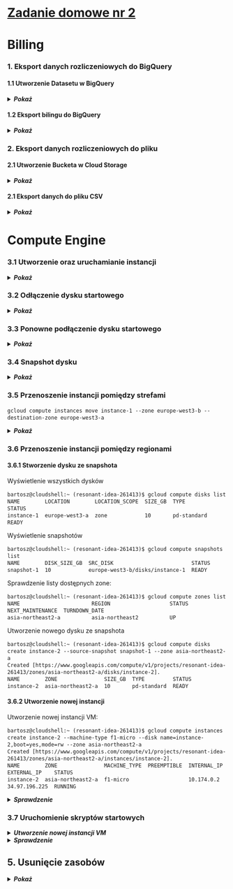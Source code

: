 # [Zadanie domowe nr 2](https://szkolachmury.pl/google-cloud-platform-droga-architekta/tydzien-2-podstawy-pracy-z-gcp/zadanie-domowe-nr-2/)

# Billing

### 1. Eksport danych rozliczeniowych do BigQuery

#### 1.1 Utworzenie Datasetu w BigQuery

<details>
  <summary><b><i>Pokaż</i></b></summary>

![BigQuery](./img/20191208191122.jpg "BigQuery")
![BigQuery](./img/20191208190913.jpg "BigQuery")
</details>

#### 1.2 Eksport bilingu do BigQuery

<details>
  <summary><b><i>Pokaż</i></b></summary>

![BillingExport](./img/20191208184604.jpg "BillingExport")
![BillingExport](./img/20191208185404.jpg "BillingExport")
![BillingExport](./img/20191208185448.jpg "BillingExport")
</details>

### 2. Eksport danych rozliczeniowych do pliku

#### 2.1 Utworzenie Bucketa w Cloud Storage

<details>
  <summary><b><i>Pokaż</i></b></summary>

![CloudStorage](./img/20191208192059.jpg "CloudStorage")
![CloudStorage](./img/20191208192350.jpg "CloudStorage")
![CloudStorage](./img/20191208192457.jpg "CloudStorage")
![CloudStorage](./img/20191208192434.jpg "CloudStorage")
</details>

#### 2.1 Eksport danych do pliku CSV

<details>
  <summary><b><i>Pokaż</i></b></summary>

![CloudStorage](./img/20191208192726.jpg "CloudStorage")
![CloudStorage](./img/20191208192928.jpg "CloudStorage")
![CloudStorage](./img/20191208192936.jpg "CloudStorage")
</details>


# Compute Engine

### 3.1 Utworzenie oraz uruchamianie instancji

<details>
  <summary><b><i>Pokaż</i></b></summary>

![ComputeEngine](./img/20191208194713.jpg "ComputeEngine")
![ComputeEngine](./img/20191208194821.jpg "ComputeEngine")
</details>

### 3.2 Odłączenie dysku startowego

<details>
  <summary><b><i>Pokaż</i></b></summary>

![ComputeEngine](./img/20191208195218.jpg "ComputeEngine")
![ComputeEngine](./img/20191208195232.jpg "ComputeEngine")
![ComputeEngine](./img/20191208195408.jpg "ComputeEngine")
</details>

### 3.3 Ponowne podłączenie dysku startowego

<details>
  <summary><b><i>Pokaż</i></b></summary>

![ComputeEngine](./img/20191208195425.jpg "ComputeEngine")
![ComputeEngine](./img/20191208195456.jpg "ComputeEngine")
![ComputeEngine](./img/20191208195520.jpg "ComputeEngine")
</details>

### 3.4 Snapshot dysku

<details>
  <summary><b><i>Pokaż</i></b></summary>

![ComputeEngine](./img/20191208200614.jpg "ComputeEngine")
![ComputeEngine](./img/20191208200703.jpg "ComputeEngine")
</details>

### 3.5 Przenoszenie instancji pomiędzy strefami

```
gcloud compute instances move instance-1 --zone europe-west3-b --destination-zone europe-west3-a
```

<details>
  <summary><b><i>Pokaż</i></b></summary>

![ComputeEngine](./img/20191208201456.jpg "ComputeEngine")
![ComputeEngine](./img/20191208201813.jpg "ComputeEngine")
</details>

### 3.6 Przenoszenie instancji pomiędzy regionami

#### 3.6.1 Stworzenie dysku ze snapshota
Wyświetlenie wszystkich dysków
```
bartosz@cloudshell:~ (resonant-idea-261413)$ gcloud compute disks list
NAME        LOCATION        LOCATION_SCOPE  SIZE_GB  TYPE         STATUS
instance-1  europe-west3-a  zone            10       pd-standard  READY
```

Wyświetlenie snapshotów
```
bartosz@cloudshell:~ (resonant-idea-261413)$ gcloud compute snapshots list
NAME        DISK_SIZE_GB  SRC_DISK                         STATUS
snapshot-1  10            europe-west3-b/disks/instance-1  READY
```

Sprawdzenie listy dostępnych zone:
```
bartosz@cloudshell:~ (resonant-idea-261413)$ gcloud compute zones list
NAME                       REGION                   STATUS  NEXT_MAINTENANCE  TURNDOWN_DATE
asia-northeast2-a          asia-northeast2          UP
```

Utworzenie nowego dysku ze snapshota
```
bartosz@cloudshell:~ (resonant-idea-261413)$ gcloud compute disks create instance-2 --source-snapshot snapshot-1 --zone asia-northeast2-a
Created [https://www.googleapis.com/compute/v1/projects/resonant-idea-261413/zones/asia-northeast2-a/disks/instance-2].
NAME        ZONE               SIZE_GB  TYPE         STATUS
instance-2  asia-northeast2-a  10       pd-standard  READY
```

#### 3.6.2 Utworzenie nowej instancji
Utworzenie nowej instancji VM:
```
bartosz@cloudshell:~ (resonant-idea-261413)$ gcloud compute instances create instance-2 --machine-type f1-micro --disk name=instance-2,boot=yes,mode=rw --zone asia-northeast2-a
Created [https://www.googleapis.com/compute/v1/projects/resonant-idea-261413/zones/asia-northeast2-a/instances/instance-2].
NAME        ZONE               MACHINE_TYPE  PREEMPTIBLE  INTERNAL_IP  EXTERNAL_IP    STATUS
instance-2  asia-northeast2-a  f1-micro                   10.174.0.2   34.97.196.225  RUNNING
```

<details>
  <summary><b><i>Sprawdzenie</i></b></summary>

![ComputeEngine](./img/20191208205237.jpg "ComputeEngine")
</details>


### 3.7 Uruchomienie skryptów startowych

<details>
  <summary><b><i>Utworzenie nowej instancji VM</i></b></summary>

![ComputeEngine](./img/20191208211154.jpg "ComputeEngine")
![ComputeEngine](./img/20191208211249.jpg "ComputeEngine")
</details>

<details>
  <summary><b><i>Sprawdzenie</i></b></summary>

![ComputeEngine](./img/20191208211354.jpg "ComputeEngine")
</details>


## 5. Usunięcie zasobów

<details>
  <summary><b><i>Pokaż</i></b></summary>

![DeleteResources](./img/20191208211920.jpg "DeleteResources")
</details>